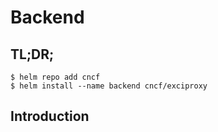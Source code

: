 Backend
=======


TL;DR;
------

```console
$ helm repo add cncf 
$ helm install --name backend cncf/exciproxy
```

Introduction
------------
